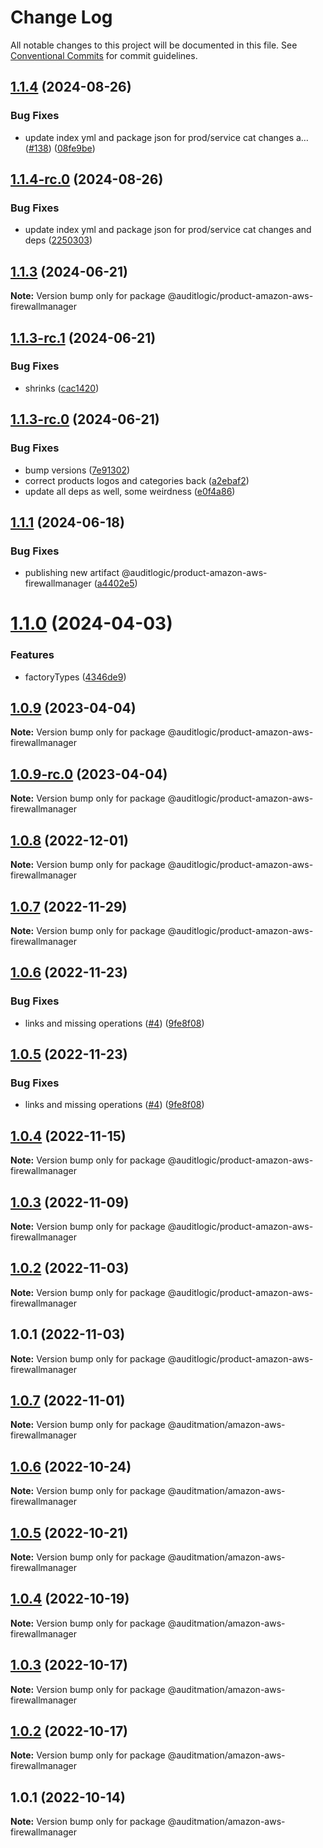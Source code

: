 # Change Log

All notable changes to this project will be documented in this file.
See [Conventional Commits](https://conventionalcommits.org) for commit guidelines.

## [1.1.4](https://github.com/auditlogic/product/compare/@auditlogic/product-amazon-aws-firewallmanager@1.1.3...@auditlogic/product-amazon-aws-firewallmanager@1.1.4) (2024-08-26)


### Bug Fixes

* update index yml and package json for prod/service cat changes a… ([#138](https://github.com/auditlogic/product/issues/138)) ([08fe9be](https://github.com/auditlogic/product/commit/08fe9beb1c8457462a19bc69caa02e6212d97e1a))





## [1.1.4-rc.0](https://github.com/auditlogic/product/compare/@auditlogic/product-amazon-aws-firewallmanager@1.1.3...@auditlogic/product-amazon-aws-firewallmanager@1.1.4-rc.0) (2024-08-26)


### Bug Fixes

* update index yml and package json for prod/service cat changes and deps ([2250303](https://github.com/auditlogic/product/commit/225030363a363608240135b7ebed386b28f01e4b))





## [1.1.3](https://github.com/auditlogic/product/compare/@auditlogic/product-amazon-aws-firewallmanager@1.1.3-rc.1...@auditlogic/product-amazon-aws-firewallmanager@1.1.3) (2024-06-21)

**Note:** Version bump only for package @auditlogic/product-amazon-aws-firewallmanager





## [1.1.3-rc.1](https://github.com/auditlogic/product/compare/@auditlogic/product-amazon-aws-firewallmanager@1.1.3-rc.0...@auditlogic/product-amazon-aws-firewallmanager@1.1.3-rc.1) (2024-06-21)


### Bug Fixes

* shrinks ([cac1420](https://github.com/auditlogic/product/commit/cac14200fefcd8183ab69fe89a47bd3f70f563e9))





## [1.1.3-rc.0](https://github.com/auditlogic/product/compare/@auditlogic/product-amazon-aws-firewallmanager@1.1.1...@auditlogic/product-amazon-aws-firewallmanager@1.1.3-rc.0) (2024-06-21)


### Bug Fixes

* bump versions ([7e91302](https://github.com/auditlogic/product/commit/7e913023b8b312150ed7762c32fbbe616be71de5))
* correct products logos and categories back ([a2ebaf2](https://github.com/auditlogic/product/commit/a2ebaf2efe8e232e6ff22c774c456048771f9469))
* update all deps as well, some weirdness ([e0f4a86](https://github.com/auditlogic/product/commit/e0f4a864714e2d3de6bbf3da014d5312fe53be2f))





## [1.1.1](https://github.com/auditlogic/product/compare/@auditlogic/product-amazon-aws-firewallmanager@1.1.0...@auditlogic/product-amazon-aws-firewallmanager@1.1.1) (2024-06-18)


### Bug Fixes

* publishing new artifact @auditlogic/product-amazon-aws-firewallmanager ([a4402e5](https://github.com/auditlogic/product/commit/a4402e5ad8920503ec7d81af370504771c1b1a67))





# [1.1.0](https://github.com/auditlogic/product/compare/@auditlogic/product-amazon-aws-firewallmanager@1.0.9...@auditlogic/product-amazon-aws-firewallmanager@1.1.0) (2024-04-03)


### Features

* factoryTypes ([4346de9](https://github.com/auditlogic/product/commit/4346de92693aee892fccf725338ffc7b80ab182b))





## [1.0.9](https://github.com/auditlogic/product/compare/@auditlogic/product-amazon-aws-firewallmanager@1.0.8...@auditlogic/product-amazon-aws-firewallmanager@1.0.9) (2023-04-04)

**Note:** Version bump only for package @auditlogic/product-amazon-aws-firewallmanager





## [1.0.9-rc.0](https://github.com/auditlogic/product/compare/@auditlogic/product-amazon-aws-firewallmanager@1.0.8...@auditlogic/product-amazon-aws-firewallmanager@1.0.9-rc.0) (2023-04-04)

**Note:** Version bump only for package @auditlogic/product-amazon-aws-firewallmanager





## [1.0.8](https://github.com/auditlogic/product/compare/@auditlogic/product-amazon-aws-firewallmanager@1.0.7...@auditlogic/product-amazon-aws-firewallmanager@1.0.8) (2022-12-01)

**Note:** Version bump only for package @auditlogic/product-amazon-aws-firewallmanager





## [1.0.7](https://github.com/auditlogic/product/compare/@auditlogic/product-amazon-aws-firewallmanager@1.0.6...@auditlogic/product-amazon-aws-firewallmanager@1.0.7) (2022-11-29)

**Note:** Version bump only for package @auditlogic/product-amazon-aws-firewallmanager





## [1.0.6](https://github.com/auditlogic/product/compare/@auditlogic/product-amazon-aws-firewallmanager@1.0.4...@auditlogic/product-amazon-aws-firewallmanager@1.0.6) (2022-11-23)


### Bug Fixes

* links and missing operations ([#4](https://github.com/auditlogic/product/issues/4)) ([9fe8f08](https://github.com/auditlogic/product/commit/9fe8f08fe7c57fdb79f991ac35bd6ac2e7dcad38))





## [1.0.5](https://github.com/auditlogic/product/compare/@auditlogic/product-amazon-aws-firewallmanager@1.0.4...@auditlogic/product-amazon-aws-firewallmanager@1.0.5) (2022-11-23)


### Bug Fixes

* links and missing operations ([#4](https://github.com/auditlogic/product/issues/4)) ([9fe8f08](https://github.com/auditlogic/product/commit/9fe8f08fe7c57fdb79f991ac35bd6ac2e7dcad38))





## [1.0.4](https://github.com/auditlogic/product/compare/@auditlogic/product-amazon-aws-firewallmanager@1.0.3...@auditlogic/product-amazon-aws-firewallmanager@1.0.4) (2022-11-15)

**Note:** Version bump only for package @auditlogic/product-amazon-aws-firewallmanager





## [1.0.3](https://github.com/auditlogic/product/compare/@auditlogic/product-amazon-aws-firewallmanager@1.0.2...@auditlogic/product-amazon-aws-firewallmanager@1.0.3) (2022-11-09)

**Note:** Version bump only for package @auditlogic/product-amazon-aws-firewallmanager





## [1.0.2](https://github.com/auditlogic/product/compare/@auditlogic/product-amazon-aws-firewallmanager@1.0.1...@auditlogic/product-amazon-aws-firewallmanager@1.0.2) (2022-11-03)

**Note:** Version bump only for package @auditlogic/product-amazon-aws-firewallmanager





## 1.0.1 (2022-11-03)

**Note:** Version bump only for package @auditlogic/product-amazon-aws-firewallmanager





## [1.0.7](https://github.com/auditmation/store-content/compare/@auditmation/amazon-aws-firewallmanager@1.0.6...@auditmation/amazon-aws-firewallmanager@1.0.7) (2022-11-01)

**Note:** Version bump only for package @auditmation/amazon-aws-firewallmanager





## [1.0.6](https://github.com/auditmation/store-content/compare/@auditmation/amazon-aws-firewallmanager@1.0.5...@auditmation/amazon-aws-firewallmanager@1.0.6) (2022-10-24)

**Note:** Version bump only for package @auditmation/amazon-aws-firewallmanager





## [1.0.5](https://github.com/auditmation/store-content/compare/@auditmation/amazon-aws-firewallmanager@1.0.4...@auditmation/amazon-aws-firewallmanager@1.0.5) (2022-10-21)

**Note:** Version bump only for package @auditmation/amazon-aws-firewallmanager





## [1.0.4](https://github.com/auditmation/store-content/compare/@auditmation/amazon-aws-firewallmanager@1.0.3...@auditmation/amazon-aws-firewallmanager@1.0.4) (2022-10-19)

**Note:** Version bump only for package @auditmation/amazon-aws-firewallmanager





## [1.0.3](https://github.com/auditmation/store-content/compare/@auditmation/amazon-aws-firewallmanager@1.0.2...@auditmation/amazon-aws-firewallmanager@1.0.3) (2022-10-17)

**Note:** Version bump only for package @auditmation/amazon-aws-firewallmanager





## [1.0.2](https://github.com/auditmation/store-content/compare/@auditmation/amazon-aws-firewallmanager@1.0.1...@auditmation/amazon-aws-firewallmanager@1.0.2) (2022-10-17)

**Note:** Version bump only for package @auditmation/amazon-aws-firewallmanager





## 1.0.1 (2022-10-14)

**Note:** Version bump only for package @auditmation/amazon-aws-firewallmanager
